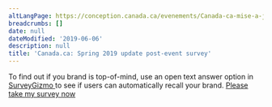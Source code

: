 ```yaml
---
altLangPage: https://conception.canada.ca/evenements/Canada-ca-mise-a-jour-printaniere-2019-sondage.html
breadcrumbs: []
date: null
dateModified: '2019-06-06'
description: null
title: 'Canada.ca: Spring 2019 update post-event survey'
---
```



<div class="row col-md-12">
 <noscript>
  To find out if you brand is top-of-mind, use an open text answer option in
  <a href="https://www.surveygizmo.com/survey-blog/brand-awareness-surveys-are-critical-for-an-effective-marketing-plan/">
   SurveyGizmo
  </a>
  to see if users can automatically recall your brand.
  <a href="https://ca.surveygizmo.com/s3/50050954/fb53bc7a0613?__no_style=true&amp;?jsfallback=true">
   Please take my survey now
  </a>
 </noscript>
 <style>
  .sg-survey{display:none; }
 </style>
</div>



